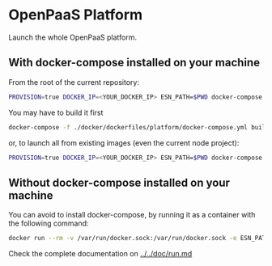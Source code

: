 # OpenPaaS Platform

Launch the whole OpenPaaS platform.

## With docker-compose installed on your machine

From the root of the current repository:

```bash
PROVISION=true DOCKER_IP=<YOUR_DOCKER_IP> ESN_PATH=$PWD docker-compose -f ./docker/dockerfiles/platform/docker-compose.yml up
```
You may have to build it first

```bash
docker-compose -f ./docker/dockerfiles/platform/docker-compose.yml build
```

or, to launch all from existing images (even the current node project):

```bash
PROVISION=true DOCKER_IP=<YOUR_DOCKER_IP> ESN_PATH=$PWD docker-compose -f ./docker/dockerfiles/platform/docker-compose-images.yml up
```

## Without docker-compose installed on your machine

You can avoid to install docker-compose, by running it as a container with the following command:

```bash
docker run --rm -v /var/run/docker.sock:/var/run/docker.sock -e ESN_PATH=$PWD -v $PWD:/compose  -e PROVISION=true -e DOCKER_IP=<YOUR_DOCKER_IP> -w /compose -ti docker/compose:1.6.2 -f docker/dockerfiles/platform/docker-compose.yml up
```

Check the complete documentation on [../../doc/run.md](../../doc/run.md)
